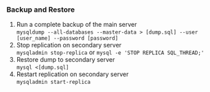 ### Backup and Restore

1. Run a complete backup of the main server \
```mysqldump --all-databases --master-data > [dump.sql] --user [user_name] --password [password]```
2. Stop replication on secondary server \
```mysqladmin stop-replica``` or ```mysql -e 'STOP REPLICA SQL_THREAD;'```
3. Restore dump to secondary server \
```mysql <[dump.sql]```
4. Restart replication on secondary server\
```mysqladmin start-replica```


